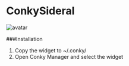 # ConkySideral

![avatar](http://i.imgur.com/WoEqvZZ.png)

###Installation
1. Copy the widget to ~/.conky/
2. Open Conky Manager and select the widget